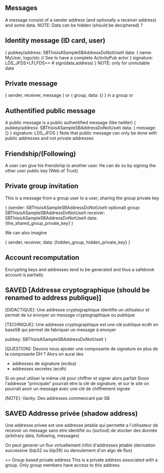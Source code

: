 ## Messages
A message consist of a sender address (and optionally a receiver address) and some data.
NOTE: Data can be hidden (should be deciphered) ?

## Identity message (ID card, user)
{
  pubkey/address: SBThisisASampleSBAddressDoNotUseIt
  data: {
    name: MyUser,
    logo/etc
    // See to have a complete ActivityPub actor
  }
  signature: LDS_JFDS+LFLFDS== # sign(data,address)
}
NOTE: only for unmutable date

## Private message

{ sender, receiver, message }
or { group, data: {} } in a group or

## Authentified public message

A public message is a public authentified message (like twitter)
{
  pubkey/address: SBThisisASampleSBAddressDoNotUseIt
  data: {
    message: {}
  }
  signature: LDS_JFDS
}
Note that public message can only be done with public addresses and not private addresses

## Friendship/(Following)

A user can give his friendship to another user.
He can do so by signing the other user public key (Web of Trust)

## Private group invitation

This is a message from a group user to a user, sharing the group private key

{
  (sender: SBThisisASampleSBAddressDoNotUseIt optional)
  group: SBThisisASampleSBAddressDoNotUseIt
  receiver: SBThisisASampleSBAddressDoNotUseIt
  data: {the_shared_group_private_key}
}

We can also imagine

{
  sender, receiver, data: {hidden_group, hidden_private_key}
}

## Account recomputation

Encrypting keys and addresses tend to be generated and thus a safebook
account is partially 

## SAVED  [Addresse cryptographique (should be renamed to address publique)]

[DIDACTIQUE]:
Une addresse cryptographique identifie un utilisateur et permet de lui envoyer un message cryptographique ou publique

[TECHNIQUE]:
Une addresse cryptographique est une clé publique ecdh en base58 qui permet de fabriquer un message à envoyer

[REFERENCE]:
{
  pubkey: SBThisisASampleSBAddressDoNotUseIt
}

[QUESTION]:
Devons nous ajouter une composante de signature en plus de la composante DH ?
Alors on aurai des
- addresses de signature (ecdsa)
- addresses secretes (ecdh)

Si on peut utiliser la même clé pour chiffrer et signer alors parfait
Sinon l'addresse "principale" pourrait etre la clé de signature, et sur
le site on pourrait avoir un message avec une clé de chiffrement signée

[NOTE]:
Vanity: Des addresses commencant par SB

## SAVED Addresse privée (shadow address)

Une addresse privee est une addresse jetable
qui permette a l'utilisateur de recevoir un message
sans etre identifié ou (surtout) de stocker des donnée
(arbitrary data, following, messages)

On peut generer un flux virtuellement infini d'addresses jetable
(derivation successive (bip32 ou bip39)
ou deroulement d'un algo de flux)

== Group based private address
This is a private address associated with a group.
Only group members have access to this address.
